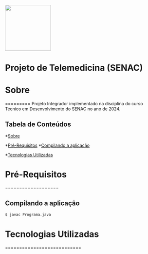 <img src="https://cdn-icons-png.flaticon.com/512/7228/7228311.png" height="150" width="150">

# Projeto de Telemedicina (SENAC)

# Sobre
=========
Projeto Integrador implementado na disciplina do curso Técnico em Desenvolvimento do SENAC no ano de 2024.

Tabela de Conteúdos
-----------------------

*[Sobre](#sobre)

*[Pré-Requisitos](#pré-requisitos)
      *[Compilando a aplicação](#Compilando-a-aplicação)

*[Tecnologias Utilizadas](#tecnologias-utilizadas)


# Pré-Requisitos
===================

Compilando a aplicação
------------------------
```bash
$ javac Programa.java
```

# Tecnologias Utilizadas
===========================
